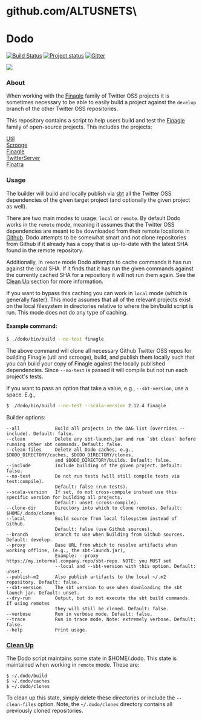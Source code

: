 # github.com/ALTUSNETS\

# Dodo

[![Build Status](https://secure.travis-ci.org/twitter/dodo.png?branch=develop)](http://travis-ci.org/twitter/dodo?branch=develop)
[![Project status](https://img.shields.io/badge/status-active-brightgreen.svg)](#status)
[![Gitter](https://badges.gitter.im/Join%20Chat.svg)](https://gitter.im/twitter/finagle)

<img src="./dodo-bird.jpeg"/>

### About

When working with the [Finagle][finagle] family of Twitter OSS projects it is sometimes necessary to be able to easily build a project against the `develop` branch of the other Twitter OSS repositories.

This repository contains a script to help users build and test the [Finagle][finagle] family of open-source projects. This includes the projects:

[Util][util]  
[Scrooge][scrooge]  
[Finagle][finagle]  
[TwitterServer][twitter-server]  
[Finatra][finatra]  

### Usage

The builder will build and locally publish via [sbt][sbt] all the Twitter OSS dependencies of the given target project (and optionally the given project as well). 

There are two main modes to usage: `local` or `remote`. By default Dodo works in the `remote` mode, meaning it assumes that the Twitter OSS dependencies are meant to be downloaded from their remote locations in [Github](https://github.com/twitter). Dodo attempts to be somewhat smart and not clone repositories from Github if it already has a copy that is up-to-date with the latest SHA found in the remote repository. 

Additionally, in `remote` mode Dodo attempts to cache commands it has run against the local SHA. If it finds that it has run the given commands against the currently cached SHA for a repository it will not run them again. See the [Clean Up](#clean-up) section for more information.

If you want to bypass this caching you can work in `local` mode (which is generally faster). This mode assumes that all of the relevant projects exist on the local filesystem in directories relative to where the bin/build script is run. This mode does not do any type of caching.

#### Example command:

```bash
$ ./dodo/bin/build --no-test finagle
```

The above command will clone all necessary Github Twitter OSS repos for building Finagle (util and scrooge), build, and publish them locally such that you can build your copy of Finagle against the locally published dependencies. Since `--no-test` is passed it will compile but not run each project's tests.

If you want to pass an option that take a value, e.g., `--sbt-version`, use a space. E.g.,

```bash
$ ./dodo/bin/build --no-test --scala-version 2.12.4 finagle
```

Builder options:

```
--all             Build all projects in the DAG list (overrides --include). Default: false.
--clean           Delete any sbt-launch.jar and run `sbt clean` before running other sbt commands. Default: false.
--clean-files     Delete all Dodo caches, e.g., $DODO_DIRECTORY/caches, $DODO_DIRECTORY/clones, 
                  and $DODO_DIRECTORY/builds. Default: false.
--include         Include building of the given project. Default: false.
--no-test         Do not run tests (will still compile tests via test:compile). 
                  Default: false (run tests).
--scala-version   If set, do not cross-compile instead use this specific version for building all projects.
                  Default: unset (cross-compile).
--clone-dir       Directory into which to clone remotes. Default: $HOME/.dodo/clones
--local           Build source from local filesystem instead of Github. 
                  Default: false (use Github sources).
--branch          Branch to use when building from Github sources. Default: develop.
--proxy           Base URL from which to resolve artifacts when working offline, (e.g., the sbt-launch.jar),
                  Example: --proxy https://my.internal.company.repo/sbt-repo. NOTE: you MUST set 
                  --local and --sbt-version with this option. Default: unset.
--publish-m2      Also publish artifacts to the local ~/.m2 repository. Default: false.
--sbt-version     The sbt version to use when downloading the sbt launch jar. Default: unset.
--dry-run         Output, but do not execute the sbt build commands. If using remotes
                  they will still be cloned. Default: false.
--verbose         Run in verbose mode. Default: false.
--trace           Run in trace mode. Note: extremely verbose. Default: false.
--help            Print usage.
```

### <a name="clean-up" href="#clean-up">Clean Up</a>

The Dodo script maintains some state in $HOME/.dodo. This state is maintained when working in `remote` mode. These are:

```
$ ~/.dodo/build
$ ~/.dodo/caches
$ ~/.dodo/clones
```

To clean up this state, simply delete these directories or include the `--clean-files` option. Note, the `~/.dodo/clones` directory contains all previously cloned repositories.

[util]: https://github.com/twitter/util
[scrooge]: https://github.com/twitter/scrooge
[finagle]: https://github.com/twitter/finagle
[twitter-server]: https://github.com/twitter/twitter-server
[finatra]: https://github.com/twitter/finatra
[sbt]: http://www.scala-sbt.org/
